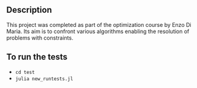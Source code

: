 ## Description
This project was completed as part of the optimization course by Enzo Di Maria.
Its aim is to confront various algorithms enabling the resolution of problems with constraints.

## To run the tests
* `cd test`
* `julia new_runtests.jl`
